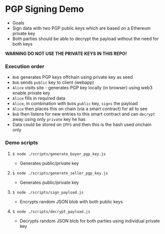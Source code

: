 # PGP Signing Demo

* Goals
* Sign data with two PGP public keys which are based on a Ethereum private key
* Both parties should be able to decrypt the payload without the need for both keys

**WARNING DO NOT USE THE PRIVATE KEYS IN THIS REPO!**

### Execution order

* `Bob` generates PGP keys offchain using private key as seed
* `Bob` sends `public` key to client (webapp)
* `Alice` visits site - generates PGP key locally (in browser) using web3 enable private key
* `Alice` fills in required data
* `Alice`, in combination with `Bob`s `public` key, `signs` the payload
* `Alice` then places this on chain (via a smart contract) for all to see
* `Bob` then listens for new entries to this smart contract and can `decrypt` away using only `private` key he has
* Data could be stored on `IPFS` and then this is the hash used onchain only

### Demo scripts

1) `$ node ./scripts/generate_buyer_pgp_key.js`
    - Generates public/private key
    
2) `$ node ./scripts/generate_seller_pgp_key.js`
    - Generates public/private key

3) `$ node ./scripts/sign_payload.js`
    - Encrypts random JSON blob with both public keys

4) `$ node ./scripts/decrypt_payload.js`
    - Decrypts random JSON blob for both parties using individual private key
